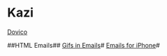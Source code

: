 # Kazi

[Dovico](https://www.dovico.com/login/default.aspx)

##HTML Emails##
[Gifs in Emails](https://litmus.com/blog/a-guide-to-animated-gifs-in-email)#
[Emails for iPhone](http://www.emailonacid.com/blog/details/C13/7_tips_on_designing_and_developing_emails_for_the_iphone)#
